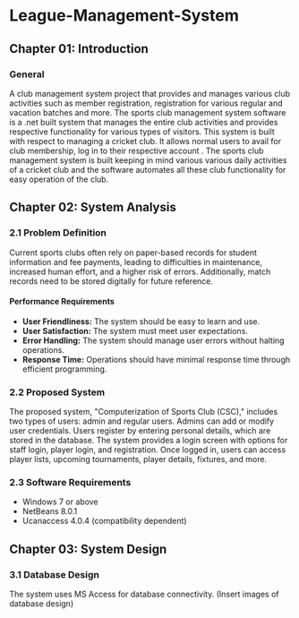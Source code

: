 # League-Management-System

## Chapter 01: Introduction

### General

A club management system project that provides and manages various club activities such as member registration, registration for various regular and vacation batches and more. The sports club management system software is a .net built system that manages the entire club activities and provides respective functionality for various types of visitors. This system is built with respect to managing a cricket club. It allows normal users to avail for club membership, log in to their respective account . The sports club management system is built keeping in mind various various daily activities of a cricket club and the software automates all these club functionality for easy operation of the club.

## Chapter 02: System Analysis

### 2.1 Problem Definition

Current sports clubs often rely on paper-based records for student information and fee payments, leading to difficulties in maintenance, increased human effort, and a higher risk of errors. Additionally, match records need to be stored digitally for future reference.

#### Performance Requirements

- **User Friendliness:** The system should be easy to learn and use.
- **User Satisfaction:** The system must meet user expectations.
- **Error Handling:** The system should manage user errors without halting operations.
- **Response Time:** Operations should have minimal response time through efficient programming.

### 2.2 Proposed System

The proposed system, "Computerization of Sports Club (CSC)," includes two types of users: admin and regular users. Admins can add or modify user credentials. Users register by entering personal details, which are stored in the database. The system provides a login screen with options for staff login, player login, and registration. Once logged in, users can access player lists, upcoming tournaments, player details, fixtures, and more.

### 2.3 Software Requirements

- Windows 7 or above
- NetBeans 8.0.1
- Ucanaccess 4.0.4 (compatibility dependent)

## Chapter 03: System Design

### 3.1 Database Design

The system uses MS Access for database connectivity. (Insert images of database design)
